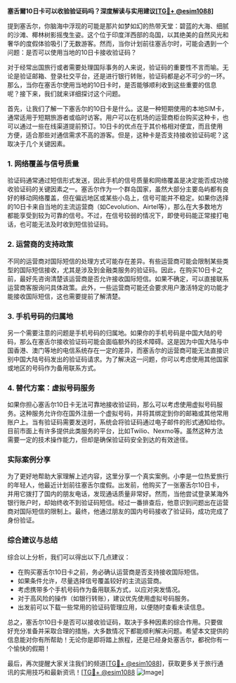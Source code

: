 **塞舌爾10日卡可以收验验证码吗？深度解读与实用建议[[TG💪+ @esim1088](https://t.me/s/esim1088)]**

提到塞舌尔，你脑海中浮现的可能是那片如梦如幻的热带天堂：碧蓝的大海、细腻的沙滩、椰林树影摇曳生姿。这个位于印度洋西部的岛国，以其绝美的自然风光和奢华的度假体验吸引了无数游客。然而，当你计划前往塞舌尔时，可能会遇到一个问题：是否可以使用当地的10日卡接收验证码？

对于经常出国旅行或者需要处理国际事务的人来说，验证码的重要性不言而喻。无论是验证邮箱、登录社交平台，还是进行银行转账，验证码都是必不可少的一环。那么，当你在塞舌尔使用当地的10日卡时，是否能够顺利收到这些重要的信息呢？接下来，我们就来详细探讨这个问题。

首先，让我们了解一下塞舌尔的10日卡是什么。这是一种短期使用的本地SIM卡，通常适用于短期旅游者或临时访客。用户可以在机场的运营商柜台购买这种卡，也可以通过一些在线渠道提前预订。10日卡的优点在于其价格相对便宜，而且使用方便，适合那些对通信需求不高的游客。但是，这种卡是否支持接收验证码呢？这取决于几个关键因素。

### 1. **网络覆盖与信号质量**
验证码通常通过短信形式发送，因此手机的信号质量和网络覆盖是决定能否成功接收验证码的关键因素之一。塞舌尔作为一个群岛国家，虽然大部分主要岛屿都有良好的移动网络覆盖，但在偏远地区或某些小岛上，信号可能并不稳定。如果你选择的10日卡来自当地的主流运营商（如Cevolution、Airtel等），那么在大多数地方都能享受到较为可靠的信号。不过，在信号较弱的情况下，即使号码能正常接打电话，也可能无法及时收到短信验证码。

### 2. **运营商的支持政策**
不同的运营商对国际短信的处理方式可能存在差异。有些运营商可能会限制某些类型的国际短信接收，尤其是涉及到金融类服务的验证码。因此，在购买10日卡之前，最好先咨询清楚该运营商是否允许接收国际短信。如果不确定，可以直接联系运营商客服询问具体政策。此外，一些运营商可能还会要求用户激活特定的功能才能接收国际短信，这也需要提前了解清楚。

### 3. **手机号码的归属地**
另一个需要注意的问题是手机号码的归属地。如果你的手机号码是中国大陆的号码，那么在塞舌尔接收验证码可能会面临额外的技术障碍。这是因为中国大陆与中国香港、澳门等地的电信系统存在一定的差异，而塞舌尔的运营商可能无法直接识别中国大陆号码发出的验证码请求。为了解决这一问题，你可以考虑使用其他国家或地区的号码作为备用联系方式。

### 4. **替代方案：虚拟号码服务**
如果你担心塞舌尔10日卡无法可靠地接收验证码，那么可以考虑使用虚拟号码服务。这种服务允许你在国外注册一个虚拟号码，并将其绑定到你的邮箱或其他常用账户上。当有验证码需要发送时，系统会将验证码通过电子邮件的形式通知给你。目前市面上有许多提供此类服务的平台，比如Twilio、Nexmo等。虽然这种方法需要一定的技术操作能力，但却是确保验证码安全到达的有效途径。

### 实际案例分享
为了更好地帮助大家理解上述内容，这里分享一个真实案例。小李是一位热爱旅行的年轻人，他最近计划前往塞舌尔度假。出发前，他购买了一张塞舌尔10日卡，并用它拨打了国内的朋友电话，发现通话质量非常好。然而，当他尝试登录某海外银行账户时，却始终收不到验证码短信。经过一番排查后，他意识到问题出在运营商对国际短信的限制上。最终，他通过朋友的国内号码接收了验证码，成功完成了身份验证。

### 综合建议与总结
综合以上分析，我们可以得出以下几点建议：

- 在购买塞舌尔10日卡之前，务必确认运营商是否支持接收国际短信。
- 如果条件允许，尽量选择信号覆盖较好的主流运营商。
- 考虑携带多个手机号码作为备用联系方式，以应对突发情况。
- 对于高风险的操作（如银行转账），建议优先使用虚拟号码服务。
- 出发前可以下载一些常用的验证码管理应用，以便随时查看未读信息。

总之，塞舌尔10日卡是否可以接收验证码，取决于多种因素的综合作用。只要做好充分准备并采取合理的措施，大多数情况下都能顺利解决问题。希望本文提供的信息能对你有所帮助！无论你是即将踏上旅程，还是已经身处塞舌尔，都祝你有一个愉快的假期！

最后，再次提醒大家关注我们的频道[[TG💪+ @esim1088](https://t.me/s/esim1088)]，获取更多关于旅行通讯的实用技巧和最新资讯！[[TG💪+ @esim1088](https://t.me/s/esim1088) ![Image](https://i.postimg.cc/4NQfJmqS/Snipaste-2025-05-13-00-14-12.png)]